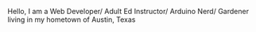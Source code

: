 Hello, I am a Web Developer/ Adult Ed Instructor/ Arduino Nerd/ Gardener living in my hometown of Austin, Texas